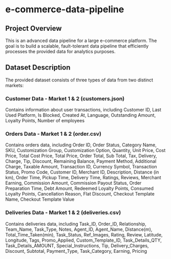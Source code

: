 # e-commerce-data-pipeline
## Project Overview
This is an advanced data pipeline for a large e-commerce platform. The goal is to build a scalable, fault-tolerant data pipeline that efficiently processes the provided data for analytics purposes.

## Dataset Description
The provided dataset consists of three types of data from two distinct markets:

### Customer Data - Market 1 & 2 (customers.json)
Contains information about user transactions, including Customer ID, Last Used Platform, Is Blocked, Created At, Language, Outstanding Amount, Loyalty Points, Number of employees

### Orders Data - Market 1 & 2 (order.csv)
Contains orders data, including Order ID, Order Status, Category Name, SKU, Customization Group, Customization Option, Quantity, Unit Price, Cost Price, Total Cost Price, Total Price, Order Total, Sub Total, Tax, Delivery, Charge, Tip, Discount, Remaining Balance, Payment Method, Additional Charge, Taxable Amount, Transaction ID, Currency Symbol, Transaction Status, Promo Code, Customer ID, Merchant ID, Description, Distance (in km), Order Time, Pickup Time, Delivery Time, Ratings, Reviews, Merchant Earning, Commission Amount, Commission Payout Status, Order Preparation Time, Debt Amount, Redeemed Loyalty Points, Consumed Loyalty Points, Cancellation Reason, Flat Discount, Checkout Template Name, Checkout Template Value

### Deliveries Data - Market 1 & 2 (deliveries.csv)
Contains deliveries data, including Task_ID, Order_ID, Relationship, Team_Name, Task_Type, Notes, Agent_ID, Agent_Name, Distance(m), Total_Time_Taken(min), Task_Status, Ref_Images, Rating, Review, Latitude, Longitude, Tags, Promo_Applied, Custom_Template_ID, Task_Details_QTY, Task_Details_AMOUNT, Special_Instructions, Tip, Delivery_Charges, Discount, Subtotal, Payment_Type, Task_Category, Earning, Pricing